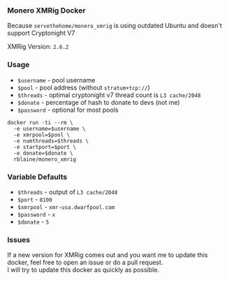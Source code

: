 ### Monero XMRig Docker
Because `servethehome/monero_xmrig` is using outdated Ubuntu and doesn't support Cryptonight V7

XMRig Version: `2.6.2`

### Usage
* `$username` - pool username
* `$pool` - pool address (without `stratum+tcp://`)
* `$threads` - optimal cryptonight v7 thread count is `L3 cache/2048`
* `$donate` - percentage of hash to donate to devs (not me)
* `$password` - optional for most pools

```
docker run -ti --rm \
  -e username=$username \
  -e xmrpool=$pool \
  -e numthreads=$threads \
  -e startport=$port \
  -e donate=$donate \
  rblaine/monero_xmrig
```

### Variable Defaults
* `$threads` - output of `L3 cache/2048`
* `$port` - `8100`
* `$xmrpool` - `xmr-usa.dwarfpool.com`
* `$password` - `x`
* `$donate` - `5`

### Issues
If a new version for XMRig comes out and you want me to update this docker, feel free to open an issue or do a pull request.  
I will try to update this docker as quickly as possible.
